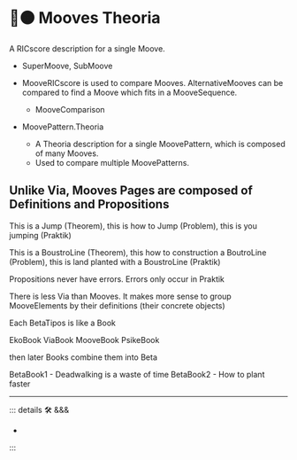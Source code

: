 # 🔷🟠 Mooves Theoria

A RICscore description for a single Moove.

- SuperMoove, SubMoove

- MooveRICscore is used to compare Mooves. AlternativeMooves can be compared to find a Moove which fits in a MooveSequence.
    - MooveComparison

- MoovePattern.Theoria
    - A Theoria description for a single MoovePattern, which is composed of many Mooves.
    - Used to compare multiple MoovePatterns.

## Unlike Via, Mooves Pages are composed of Definitions and Propositions

This is a Jump (Theorem), this is how to Jump (Problem), this is you jumping (Praktik)

This is a BoustroLine (Theorem), this how to construction a BoutroLine (Problem), this is land planted with a BoustroLine (Praktik)

Propositions never have errors. Errors only occur in Praktik

There is less Via than Mooves. It makes more sense to group MooveElements by their definitions (their concrete objects)

Each BetaTipos is like a Book

EkoBook
ViaBook
MooveBook
PsikeBook

then later Books combine them into Beta

BetaBook1
    - Deadwalking is a waste of time
BetaBook2
    - How to plant faster

---

<!-- =================================================== -->
<!-- =================================================== -->
<!-- =================================================== -->
<!-- =================================================== -->
<!-- =================================================== -->
::: details 🛠 <dev>&&&</dev>

-

:::
